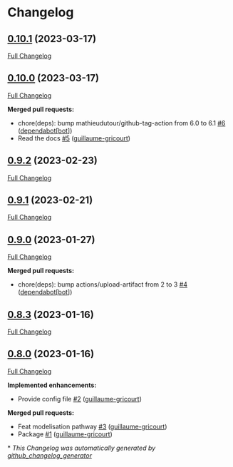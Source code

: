 # Changelog

## [0.10.1](https://github.com/brsynth/neo4jsbml/tree/0.10.1) (2023-03-17)

[Full Changelog](https://github.com/brsynth/neo4jsbml/compare/0.10.0...0.10.1)

## [0.10.0](https://github.com/brsynth/neo4jsbml/tree/0.10.0) (2023-03-17)

[Full Changelog](https://github.com/brsynth/neo4jsbml/compare/0.9.2...0.10.0)

**Merged pull requests:**

- chore\(deps\): bump mathieudutour/github-tag-action from 6.0 to 6.1 [\#6](https://github.com/brsynth/neo4jsbml/pull/6) ([dependabot[bot]](https://github.com/apps/dependabot))
- Read the docs [\#5](https://github.com/brsynth/neo4jsbml/pull/5) ([guillaume-gricourt](https://github.com/guillaume-gricourt))

## [0.9.2](https://github.com/brsynth/neo4jsbml/tree/0.9.2) (2023-02-23)

[Full Changelog](https://github.com/brsynth/neo4jsbml/compare/0.9.1...0.9.2)

## [0.9.1](https://github.com/brsynth/neo4jsbml/tree/0.9.1) (2023-02-21)

[Full Changelog](https://github.com/brsynth/neo4jsbml/compare/0.9.0...0.9.1)

## [0.9.0](https://github.com/brsynth/neo4jsbml/tree/0.9.0) (2023-01-27)

[Full Changelog](https://github.com/brsynth/neo4jsbml/compare/0.8.3...0.9.0)

**Merged pull requests:**

- chore\(deps\): bump actions/upload-artifact from 2 to 3 [\#4](https://github.com/brsynth/neo4jsbml/pull/4) ([dependabot[bot]](https://github.com/apps/dependabot))

## [0.8.3](https://github.com/brsynth/neo4jsbml/tree/0.8.3) (2023-01-16)

[Full Changelog](https://github.com/brsynth/neo4jsbml/compare/0.8.0...0.8.3)

## [0.8.0](https://github.com/brsynth/neo4jsbml/tree/0.8.0) (2023-01-16)

[Full Changelog](https://github.com/brsynth/neo4jsbml/compare/710ac296807b62182b8280c407d990537bacdce7...0.8.0)

**Implemented enhancements:**

- Provide config file [\#2](https://github.com/brsynth/neo4jsbml/pull/2) ([guillaume-gricourt](https://github.com/guillaume-gricourt))

**Merged pull requests:**

- Feat modelisation pathway [\#3](https://github.com/brsynth/neo4jsbml/pull/3) ([guillaume-gricourt](https://github.com/guillaume-gricourt))
- Package [\#1](https://github.com/brsynth/neo4jsbml/pull/1) ([guillaume-gricourt](https://github.com/guillaume-gricourt))



\* *This Changelog was automatically generated by [github_changelog_generator](https://github.com/github-changelog-generator/github-changelog-generator)*
